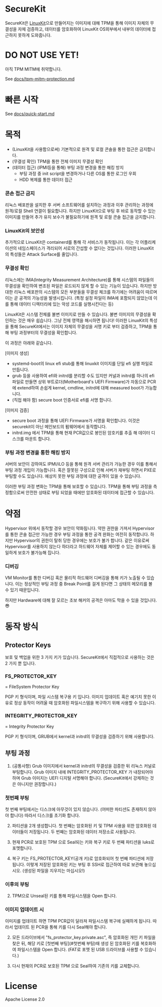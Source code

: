 # SecureKit

SecureKit은 [LinuxKit](https://github.com/linuxkit/linuxkit)으로 만들어지는 이미지에 대해 TPM을 통해 이미지 자체의 무결성을 자체 검증하고, 데이터를 암호화하여 LinuxKit OS외부에서 내부의 데이터에 접근하지 못하게 도와줍니다.

# DO NOT USE YET!

아직 TPM MITM에 취약합니다.

See [docs/tpm-mitm-protection.md](docs/tpm-mitm-protection.md)

# 빠른 시작

See [docs/quick-start.md](docs/quick-start.md)

# 목적

- (LinuxKit을 사용함으로써) 기본적으로 원격 및 로컬 콘솔을 통한 접근은 금지합니다.
- (무결성 확인) TPM을 통한 전체 이미지 무결성 확인
- (데이터 접근) (IPMI등을 통해) 부팅 과정 변경을 통한 해킹 방지
    - 부팅 과정 중 init script을 변경하거나 다른 OS를 통한 로그인 우회
    - HDD 복제를 통한 데이터 접근

### 콘손 접근 금지

 리눅스 배포판을 설치한 후 서버 소프트웨어를 설치하는 과정과 이후 관리하는 과정에 원격/로컬 Shell 연결이 필요합니다. 하지만 LinuxKit으로 부팅 후 바로 동작할 수 있는 이미지를 만들어 추가 유지 보수가 불필요하기에 원격 및 로컬 콘솔 접근을 금지합니다.

### LinuxKit의 보안성

 추가적으로 LinuxKit은 containerd를 통해 각 서비스가 동작됩니다. 이는 각 어플리케이션의 네임스페이스가 격리되어 서로의 간섭할 수 없다는 것입니다. 이러한 LinuxKit의 특성들은 Attack Surface를 줄입니다.

### 무결성 확인

리눅스에는 IMA(lntegrity Measurement Architecture)를 통해 시스템의 파일들의 무결성을 확인하여 변조된 파일은 로드되지 않게 할 수 있는 기능이 있습니다. 하지만 방대한 리눅스 배포판의 시스템의 모든 부분들을 무결성 체크를 하기에는 어려움이 따르며 이는 곧 공격의 가능성을 발생시킵니다. (특정 설정 파일이 IMA에 포함되지 않았는데 이를 통해 데이터 디렉터리에 있는 악성 코드를 실행시킨다는 등)

 LinuxKit은 시스템 전체를 불변 이미지로 만들 수 있습니다. 불변 이미지의 무결성을 확인하는 것은 매우 쉽습니다. 그냥 전체 영역을 해시하면 됩니다! 이러한 LinuxKit의 특성을 통해 SecureKit에서는 이미지 자체의 무결성을 서명 키로 부터 검증하고, TPM을 통해 부팅 과정부터의 무결성을 확인합니다.

이 과정은 아래와 같습니다.

[이미지 생성]

- systemd-boot의 linux efi stub를 통해 linuxkit 이미지를 단일 efi 실행 파일로 만듭니다.
- grub 등을 사용하여 efi와 initrd를 분리할 수도 있지만 커널과 initrd를 하나의 efi 파일로 만들면 상위 부트로더(Motherboard's UEFI Firmware)가 자동으로 PCR에 extend하여 손쉽게 kernel, cmdline, initrd에 대해 measured boot가 가능합니다. 
- (직접 해야 함) secure boot 인증서로 efi를 서명 합니다.

[이미지 검증]

- secure boot 과정을 통해 UEFI Firmware가 서명을 확인합니다. 이것은 securekit이 아닌 메인보드의 펌웨어에서 동작합니다.
- initrd.img 에서 TPM을 통해 현재 PCR값으로 봉인된 암호키를 추출 해 데이터 디스크를 마운트 합니다.

### 부팅 과정 변경을 통한 해킹 방지

 서버의 보안이 강하여도 IPMI/iLO 등을 통해 원격 서버 관리가 가능한 경우 이를 통해서 부팅 과정 개입이 가능합니다. 혹은 잘못된 구성으로 인해 서버가 재부팅 하면서 PXE로 부팅할 수도 있습니다. 예상치 못한 부팅 과정에 대한 공격이 있을 수 있습니다.

 이러한 부팅 과정 변화는 TPM을 통해 보호할 수 있습니다. TPM을 통해 부팅 과정을 측정함으로써 안전한 상태로 부팅 되었을 때에만 암호화된 데이터에 접근할 수 있습니다.

# 약점

 Hypervisor 위에서 동작할 경우 보안이 약화됩니다. 약한 권한을 가져서 Hypervisor를 통한 콘솔 접근만 가능한 경우 부팅 과정을 통한 공격 완화는 여전히 동작합니다. 하지만 Hypervisor의 권한이 탈취 당한 경우에는 보호가 불가 합니다. 같은 이유로써 Hypervisor를 사용하지 않는다 하더라고 하드웨어 자체를 제어할 수 있는 경우에도 동일하게 보호가 불가능해 집니다.

### 디버깅

 VM Monitor를 통한 디버깅 혹은 물리적 하드웨어 디버깅을 통해 키가 노출될 수 있습니다. 이는 정상적인 부팅 과정 중 Break Point를 걸게 된다면 그 상태의 메모리를 볼 수 있기 때문입니다.


하지만 Hardware에 대해 잘 모르는 초보 해커의 공격은 아마도 막을 수 있을 것입니다.😎



# 동작 방식

## Protector Keys

보호 및 백업을 위한 3 가지 키가 있습니다. SecureKit에서 직접적으로 사용하는 것은 2 가지 뿐 입니다.

### FS_PROTECTOR_KEY

= FileSystem Protector Key

PGP 키 형식이며, 파일 시스템 복구용 키 입니다. 이미지 업데이트 혹은 예기치 못한 이유로 정상 동작이 어려울 때 암호화된 파일시스템을 복구하기 위해 사용할 수 있습니다.

### INTEGRITY_PROTECTOR_KEY

= Integrity Protector Key

PGP 키 형식이며, GRUB에서 kernel과 initrd의 무결성을 검증하기 위해 사용합니다.

## 부팅 과정

1. (공통사항) Grub 이미지에서 kernel과 initrd의 무결성을 검증한 뒤 리눅스 커널로 부팅합니다. Grub 이미지 내에 INTEGRITY_PROTECTOR_KEY 가 내장되어야 하며 Grub 이미지는 UEFI 디지털 서명해야 합니다. (SecureKit에서 강제하는 것은 아니지만 권장합니다.)

### 첫번째 부팅

첫 번째 부팅에서는 디스크에 아무것이 있지 않습니다. (어떠한 파티션도 존재하지 않아야 합니다) 따라서 디스크를 초기화 합니다.

2. 파티션을 2개 생성합니다. 첫 번째는 암호화된 키 및 TPM 사용을 위한 암호화된 데이터들이 저장됩니다. 두 번째는 암호화된 데이터 저장소로 사용됩니다.

3. 현재 PCR로 보호된 TPM 으로 Seal되는 키와 복구 키로 두 번째 파티션을 luks로 포멧합니다.

4. 복구 키는 FS_PROTECTOR_KEY(공개 키)로 암호화되어 첫 번째 파티션에 저장됩니다. 이렇게 저장된 암호화된 키는 부팅 후 SSH로 접근하여 따로 보관해 놓으십시오. (생성된 파일을 지우지는 마십시오!)

### 이후의 부팅

2. TPM으로 Unseal된 키를 통해 파일시스템을 Open 합니다.

### 이미지 업데이트 시

이미지를 업데이트 하면 TPM PCR값이 달라져 파일시스템 복구에 실패하게 됩니다. 따라서 업데이트 된 PCR을 통해 키를 다시 Seal해야 합니다.

2. 모든 드라이브에서 "fs_protector_key.private.asc", 즉 암호화된 개인 키 파일을 찾은 뒤, 해당 키로 [첫번째 부팅](#첫번째 부팅)때 생성 된 암호화된 키를 복호화하여 파일시스템을 Open 합니다. (FAT로 포멧 된 USB 드라이브를 사용할 수 있습니다.)

3. 다시 현재의 PCR로 보호된 TPM 으로 Seal하여 기존의 키를 교체합니다.

# License 

Apache License 2.0
